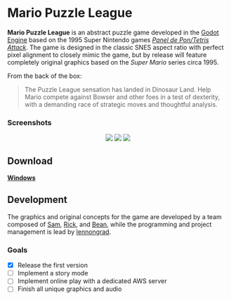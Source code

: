 # Mario Puzzle League

**Mario Puzzle League** is an abstract puzzle game developed in the [Godot Engine](https://godotengine.org/) based on the 1995 Super Nintendo games [*Panel de Pon/Tetris Attack*](https://en.wikipedia.org/wiki/Tetris_Attack). The game is designed in the classic SNES aspect ratio with perfect pixel alignment to closely mimic the game, but by release will feature completely original graphics based on the *Super Mario* series circa 1995.

From the back of the box:
> The Puzzle League sensation has landed in Dinosaur Land. Help Mario compete against Bowser and other foes in a test of dexterity, with a demanding race of strategic moves and thoughtful analysis.

### Screenshots

<p align="center">

<img src="https://github.com/lennongrad/paneldepon/blob/master/preview1.png?raw=true">
<img src="https://github.com/lennongrad/paneldepon/blob/master/preview3.png?raw=true">
<img src="https://github.com/lennongrad/paneldepon/blob/master/preview2.png?raw=true">

</p>

## Download

[**Windows**](https://www.dropbox.com/s/gp9k6mh2k908sqh/MarioPuzzleLeagueV1.zip?dl=0)

## Development

The graphics and original concepts for the game are developed by a team composed of [Sam](https://twitter.com/zieghostly), [Rick](https://twitter.com/rickenart), and [Bean](https://twitter.com/kumuhmuh), while the programming and project management is lead by [lennongrad](http://lennongrad.com/).

### Goals
- [X] Release the first version
- [ ] Implement a story mode
- [ ] Implement online play with a dedicated AWS server
- [ ] Finish all unique graphics and audio
